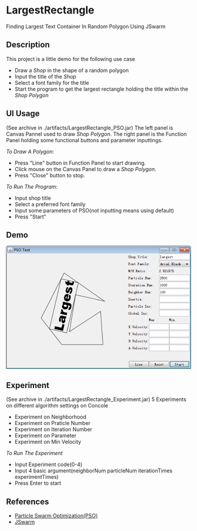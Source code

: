 LargestRectangle
================
Finding Largest Text Container In Random Polygon Using JSwarm

Description
-----------
This project is a little demo for the following use case
+ Draw a *Shop* in the shape of a random polygon
+ Input the title of the *Shop*
+ Select a font family for the title
+ Start the program to get the largest rectangle holding the title within the *Shop Polygon*

UI Usage
--------
(See archive in ./artifacts/LargestRectangle_PSO.jar)
The left panel is Canvas Pannel used to draw *Shop Polygon*.
The right panel is the Function Panel holding some functional buttons and parameter inputtings.

*To Draw A Polygon*:
+ Press "Line" button in Function Panel to start drawing.
+ Click mouse on the Canvas Panel to draw a *Shop Polygon*.
+ Press "Close" button to stop.

*To Run The Program*:
+ Input shop title
+ Select a preferred font family
+ Input some parameters of PSO(not inputting means using default)
+ Press "Start"

Demo
----
![image](https://github.com/dawnwords/LargestRectangle/raw/master/artifacts/Demo.png)

Experiment
----------
(See archive in ./artifacts/LargestRectangle_Experiment.jar)
5 Experiments on different algorithm settings on Concole

+ Experiment on Neighborhood
+ Experiment on Praticle Number
+ Experiment on Iteration Number
+ Experiment on Parameter
+ Experiment on Min Velocity

*To Run The Experiment*
+ Input Experiment code(0-4)
+ Input 4 basic argument(neighborNum particleNum iterationTimes experimentTimes)
+ Press Enter to start

References
---------
+ [Particle Swarm Optimization(PSO)](http://en.wikipedia.org/wiki/Particle_swarm_optimization)
+ [JSwarm](http://jswarm-pso.sourceforge.net/)

